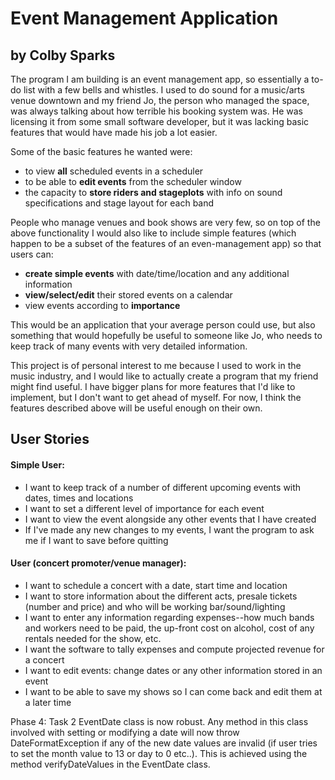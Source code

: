 # Event Management Application

## by Colby Sparks

The program I am building is an event management app, so essentially a to-do list with a few bells 
and whistles.  I used to do sound for a music/arts venue downtown and my friend Jo, the person who managed the space, 
was always talking about how terrible his booking system was.  He was licensing it from some small software developer,
but it was lacking basic features that would have made his job a lot easier.  

Some of the basic features he wanted were:
- to view **all** scheduled events in a scheduler
- to be able to **edit events** from the scheduler window
- the capacity to **store riders and stageplots** with info on sound specifications and stage layout for each band

People who manage venues and book shows are very few, so on top of the above functionality I would also like
to include simple features (which happen to be a subset of the features of an even-management app) so that users
can:
- **create simple events** with date/time/location and any additional information
- **view/select/edit** their stored events on a calendar
- view events according to **importance**

This would be an application that your average person could use, but also something that would hopefully be useful to
someone like Jo, who needs to keep track of many events with very detailed information.

This project is of personal interest to me because I used to work in the music industry, and I would like to actually
create a program that my friend might find useful.  I have bigger plans for more features that I'd like to implement,
but I don't want to get ahead of myself.  For now, I think the features described above will be useful enough on
their own.

## User Stories

#### Simple User:
- I want to keep track of a number of different upcoming events with dates, times and locations
- I want to set a different level of importance for each event
- I want to view the event alongside any other events that I have created
- If I've made any new changes to my events, I want the program to ask me if I want to save before quitting

#### User (concert promoter/venue manager):
- I want to schedule a concert with a date, start time and location
- I want to store information about the different acts, presale tickets (number and price) and who will be working
bar/sound/lighting
- I want to enter any information regarding expenses--how much bands and workers need to be paid, the up-front cost on
alcohol, cost of any rentals needed for the show, etc.
- I want the software to tally expenses and compute projected revenue for a concert
- I want to edit events: change dates or any other information stored in an event
- I want to be able to save my shows so I can come back and edit them at a later time


Phase 4: Task 2
EventDate class is now robust.  Any method in this class involved with setting or modifying a date will now
throw DateFormatException if any of the new date values are invalid (if user tries to set the month value to 13 
or day to 0 etc..).  This is achieved using the method verifyDateValues in the EventDate class.